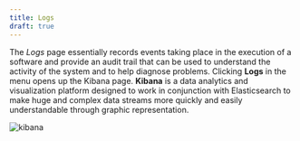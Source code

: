 ```yaml
---
title: Logs
draft: true
---
```


The *Logs* page essentially records events taking place in the execution of a software and provide an audit trail that can be used to understand the activity of the system and to help diagnose problems. Clicking **Logs** in the menu opens up the Kibana page. **Kibana** is a data analytics and visualization platform designed to work in conjunction with Elasticsearch to make huge and complex data streams more quickly and easily understandable through graphic representation.

![kibana](/images/docs/kibana.png)
